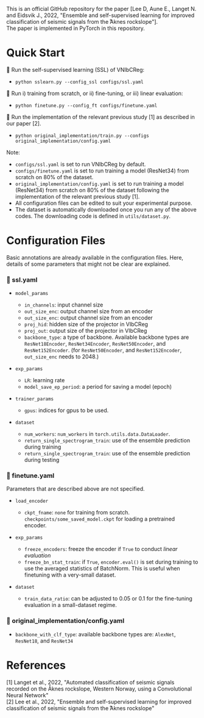 This is an official GitHub repository for the paper [Lee D, Aune E., Langet N. and Eidsvik J., 2022, "Ensemble and self-supervised learning for improved classification of seismic signals from the  ̊Aknes rockslope"]. <br>
The paper is implemented in PyTorch in this repository.

# Quick Start

:rocket: Run the self-supervised learning (SSL) of VNIbCReg: <br>
* `python sslearn.py --config_ssl configs/ssl.yaml`

:rocket: Run i) training from scratch, or ii) fine-tuning, or iii) linear evaluation: <br>
* `python finetune.py --config_ft configs/finetune.yaml`

:rocket: Run the implementation of the relevant previous study [1] as described in our paper [2].  <br>
* `python original_implementation/train.py --configs original_implementation/config.yaml` <br>

Note:
* `configs/ssl.yaml` is set to run VNIbCReg by default.
* `configs/finetune.yaml` is set to run training a model (ResNet34) from scratch on 80% of the dataset.
* `original_implementation/config.yaml` is set to run training a model (ResNet34) from scratch on 80% of the dataset following the implementation of the relevant previous study [1].
* All configuration files can be edited to suit your experimental purpose.
* The dataset is automatically downloaded once you run any of the above codes. The downloading code is defined in `utils/dataset.py`.


# Configuration Files
Basic annotations are already available in the configuration files. Here, details of some parameters that might not be clear are explained. 

### :wrench: ssl.yaml
- `model_params`
  - `in_channels`: input channel size
  - `out_size_enc`: output channel size from an encoder
  - `out_size_enc`: output channel size from an encoder
  - `proj_hid`: hidden size of the projector in VIbCReg
  - `proj_out`: output size of the projector in VIbCReg
  - `backbone_type`: a type of backbone. Available backbone types are `ResNet18Encoder`, `ResNet34Encoder`, `ResNet50Encoder`, and `ResNet152Encoder`. (for `ResNet50Encoder`, and `ResNet152Encoder`, `out_size_enc` needs to 2048.)

- `exp_params`
  - `LR`: learning rate
  - `model_save_ep_period`: a period for saving a model (epoch)

- `trainer_params`
  - `gpus`: indices for gpus to be used. 

- `dataset`
  - `num_workers`: `num_workers` in `torch.utils.data.DataLoader`.
  - `return_single_spectrogram_train`: use of the ensemble prediction during training
  - `return_single_spectrogram_train`: use of the ensemble prediction during testing


### :wrench: finetune.yaml

Parameters that are described above are not specified.

- `load_encoder`
  - `ckpt_fname`: `none` for training from scratch. `checkpoints/some_saved_model.ckpt` for loading a pretrained encoder.

- `exp_params`
  - `freeze_encoders`: freeze the encoder if `True` to conduct _linear evaluation_ 
  - `freeze_bn_stat_train`: if `True`, `encoder.eval()` is set during training to use the averaged statistics of BatchNorm. This is useful when finetuning with a very-small dataset. 

- `dataset`
  - `train_data_ratio`: can be adjusted to 0.05 or 0.1 for the fine-tuning evaluation in a small-dataset regime.
  

### :wrench: original_implementation/config.yaml

- `backbone_with_clf_type`: available backbone types are: `AlexNet`, `ResNet18`, and `ResNet34`


# References
[1] Langet et al., 2022, "Automated classification of seismic signals recorded on the Åknes rockslope, Western Norway, using a Convolutional Neural Network" <br> 
[2] Lee et al., 2022, "Ensemble and self-supervised learning for improved classification of seismic signals from the  ̊Aknes rockslope"  <br>
